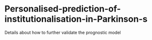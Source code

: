 # Personalised-prediction-of-institutionalisation-in-Parkinson-s
Details about how to further validate the prognostic model 
